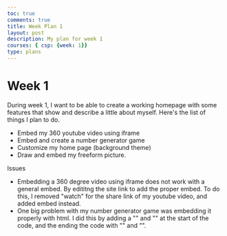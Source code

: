 ```yaml
---
toc: true
comments: true
title: Week Plan 1
layout: post
description: My plan for week 1
courses: { csp: {week: 1}}
type: plans
---
```


# Week 1
During week 1, I want to be able to create a working homepage with some features that show and describe a little about myself. Here's the list of things I plan to do. 
- Embed my 360 youtube video using iframe
- Embed and create a number generator game
- Customize my home page (background theme)
- Draw and embed my freeform picture.

Issues
- Embedding a 360 degree video using iframe does not work with a general embed. By edititng the site link to add the proper embed. To do this, I removed "watch" for the share link of my youtube video, and added embed instead. 
- One big problem with my number generator game was embedding it properly with html. I did this by adding a "<html>" and "<head>" at the start of the code, and the ending the code with "<body>" and "<html>".





